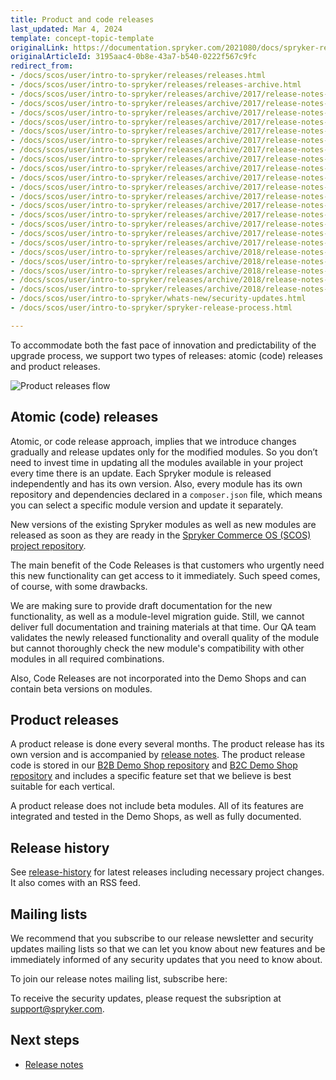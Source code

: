 ```yaml
---
title: Product and code releases
last_updated: Mar 4, 2024
template: concept-topic-template
originalLink: https://documentation.spryker.com/2021080/docs/spryker-release-process
originalArticleId: 3195aac4-0b8e-43a7-b540-0222f567c9fc
redirect_from:
- /docs/scos/user/intro-to-spryker/releases/releases.html
- /docs/scos/user/intro-to-spryker/releases/releases-archive.html
- /docs/scos/user/intro-to-spryker/releases/archive/2017/release-notes-april-1-2017.html
- /docs/scos/user/intro-to-spryker/releases/archive/2017/release-notes-april-2-2017.html
- /docs/scos/user/intro-to-spryker/releases/archive/2017/release-notes-may-1-2017.html
- /docs/scos/user/intro-to-spryker/releases/archive/2017/release-notes-may-2-2017.html
- /docs/scos/user/intro-to-spryker/releases/archive/2017/release-notes-june-1-2017.html
- /docs/scos/user/intro-to-spryker/releases/archive/2017/release-notes-june-2-2017.html
- /docs/scos/user/intro-to-spryker/releases/archive/2017/release-notes-july-1-2017.html
- /docs/scos/user/intro-to-spryker/releases/archive/2017/release-notes-july-2-2017.html
- /docs/scos/user/intro-to-spryker/releases/archive/2017/release-notes-august-1-2017.html
- /docs/scos/user/intro-to-spryker/releases/archive/2017/release-notes-august-2-2017.html
- /docs/scos/user/intro-to-spryker/releases/archive/2017/release-notes-september-1-2017.html
- /docs/scos/user/intro-to-spryker/releases/archive/2017/release-notes-september-2-2017.html
- /docs/scos/user/intro-to-spryker/releases/archive/2017/release-notes-october-1-2017.html
- /docs/scos/user/intro-to-spryker/releases/archive/2017/release-notes-october-2-2017.html
- /docs/scos/user/intro-to-spryker/releases/archive/2017/release-notes-november-1-2017.html
- /docs/scos/user/intro-to-spryker/releases/archive/2017/release-notes-november-2-2017.html
- /docs/scos/user/intro-to-spryker/releases/archive/2017/release-notes-december-2017.html
- /docs/scos/user/intro-to-spryker/releases/archive/2018/release-notes-january-2018.html
- /docs/scos/user/intro-to-spryker/releases/archive/2018/release-notes-february-2-2018.html
- /docs/scos/user/intro-to-spryker/releases/archive/2018/release-notes-february-1-2018.html
- /docs/scos/user/intro-to-spryker/releases/archive/2018/release-notes-march-2018.html
- /docs/scos/user/intro-to-spryker/releases/archive/2018/release-notes-april-2018.html
- /docs/scos/user/intro-to-spryker/whats-new/security-updates.html
- /docs/scos/user/intro-to-spryker/spryker-release-process.html

---
```


To accommodate both the fast pace of innovation and predictability of the upgrade process, we support two types of releases: atomic (code) releases and product releases.

![Product releases flow](https://spryker.s3.eu-central-1.amazonaws.com/docs/About/Releases/Release+notes/image2018-8-10_17-10-26.png)

## Atomic (code) releases

Atomic, or code release approach, implies that we introduce changes gradually and release updates only for the modified modules. So you don’t need to invest time in updating all the modules available in your project every time there is an update. Each Spryker module is released independently and has its own version. Also, every module has its own repository and dependencies declared in a `composer.json` file, which means you can select a specific module version and update it separately.

New versions of the existing Spryker modules as well as new modules are released as soon as they are ready in the [Spryker Commerce OS \(SCOS\) project repository](https://github.com/spryker-shop/suite).

The main benefit of the Code Releases is that customers who urgently need this new functionality can get access to it immediately. Such speed comes, of course, with some drawbacks.

We are making sure to provide draft documentation for the new functionality, as well as a module-level migration guide. Still, we cannot deliver full documentation and training materials at that time. Our QA team validates the newly released functionality and overall quality of the module but cannot thoroughly check the new module's compatibility with other modules in all required combinations.

Also, Code Releases are not incorporated into the Demo Shops and can contain beta versions on modules.

## Product releases

A product release is done every several months. The product release has its own version and is accompanied by [release notes](/docs/scos/user/intro-to-spryker/releases/release-notes/release-notes.html).  The product release code is stored in our [B2B Demo Shop repository](https://github.com/spryker-shop/b2b-demo-shop) and [B2C Demo Shop repository](https://github.com/spryker-shop/b2c-demo-shop) and includes a specific feature set that we believe is best suitable for each vertical.

A product release does not include beta modules. All of its features are integrated and tested in the Demo Shops, as well as fully documented.

## Release history

See [release-history](https://api.release.spryker.com/release-history) for latest releases including necessary project changes.
It also comes with an RSS feed.

## Mailing lists

We recommend that you subscribe to our release newsletter and security updates mailing lists so that we can let you know about new features and be immediately informed of any security updates that you need to know about.

To join our release notes mailing list, subscribe here:

<div class="hubspot-form js-hubspot-form" data-portal-id="2770802" data-form-id="b4d730db-d20e-4bb4-bd80-4cd7c9a2dc21" id="hubspot-1"></div>

To receive the security updates, please request the subsription at [support@spryker.com](mailto:support@spryker.com).

## Next steps

* [Release notes](/docs/scos/user/intro-to-spryker/releases/release-notes/release-notes.html)
